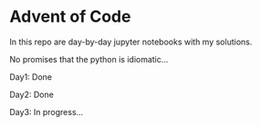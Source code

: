 # Advent of Code

In this repo are day-by-day jupyter notebooks with my solutions.

No promises that the python is idiomatic...

Day1: Done

Day2: Done

Day3: In progress...

